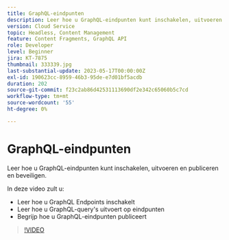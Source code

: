```yaml
---
title: GraphQL-eindpunten
description: Leer hoe u GraphQL-eindpunten kunt inschakelen, uitvoeren en publiceren en beveiligen.
version: Cloud Service
topic: Headless, Content Management
feature: Content Fragments, GraphQL API
role: Developer
level: Beginner
jira: KT-7875
thumbnail: 333339.jpg
last-substantial-update: 2023-05-17T00:00:00Z
exl-id: 190623cc-8959-46b3-95de-e7d01bf5acdb
duration: 202
source-git-commit: f23c2ab86d42531113690df2e342c65060b5c7cd
workflow-type: tm+mt
source-wordcount: '55'
ht-degree: 0%

---
```


# GraphQL-eindpunten

Leer hoe u GraphQL-eindpunten kunt inschakelen, uitvoeren en publiceren en beveiligen.

In deze video zult u:

+ Leer hoe u GraphQL Endpoints inschakelt
+ Leer hoe u GraphQL-query&#39;s uitvoert op eindpunten
+ Begrijp hoe u GraphQL-eindpunten publiceert

>[!VIDEO](https://video.tv.adobe.com/v/333339?quality=12&learn=on)

